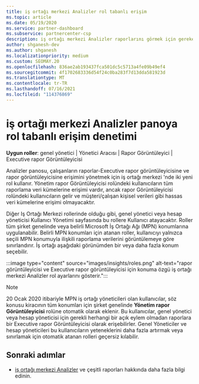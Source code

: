 ```yaml
---
title: iş ortağı merkezi Analizler rol tabanlı erişim
ms.topic: article
ms.date: 05/19/2020
ms.service: partner-dashboard
ms.subservice: partnercenter-csp
description: iş ortağı merkezi Analizler raporlarını görmek için gereken belirli roller hakkında bilgi edinin. Bunlar, Executive rapor Görüntüleyicisi ve rapor görüntüleyicisinin rollerini içerir.
author: shganesh-dev
ms.author: shganesh
ms.localizationpriority: medium
ms.custom: SEOMAY.20
ms.openlocfilehash: 836ae2ab193437fca501dc5c5713a4fe09b49ef4
ms.sourcegitcommit: 4f1702683336d54f24c0ba283f7d13dda581923d
ms.translationtype: MT
ms.contentlocale: tr-TR
ms.lasthandoff: 07/16/2021
ms.locfileid: "114376869"
---
```

# <a name="role-based-access-control-to-the-partner-center-insights-dashboard"></a>iş ortağı merkezi Analizler panoya rol tabanlı erişim denetimi

**Uygun roller**: genel yönetici | Yönetici Aracısı | Rapor Görüntüleyici | Executive rapor Görüntüleyicisi

Analizler panosu, çalışanların raporlar-Executive rapor görüntüleyicisine ve rapor görüntüleyicisine erişimini yönetmek için iş ortağı merkezi 'nde iki yeni rol kullanır.  Yönetim rapor Görüntüleyicisi rolündeki kullanıcıların tüm raporlama veri kümelerine erişimi vardır, ancak rapor Görüntüleyicisi rolündeki kullanıcıların gelir ve müşteri/çalışan kişisel verileri gibi hassas veri kümelerine erişimi olmayacaktır.  

Diğer Iş Ortağı Merkezi rollerinde olduğu gibi, genel yönetici veya hesap yöneticisi Kullanıcı Yönetimi sayfasında bu rollere Kullanıcı atayacaktır. Roller tüm şirket genelinde veya belirli Microsoft İş Ortağı Ağı (MPN) konumlarına uygulanabilir. Belirli MPN konumları için atanan roller, kullanıcıyı yalnızca seçili MPN konumuyla ilişkili raporlama verilerini görüntülemeye göre sınırlandırır. İş ortağı aşağıdaki görünümden bir veya daha fazla konum seçebilir.

:::image type="content" source="images/insights/roles.png" alt-text="rapor görüntüleyicisi ve Executive rapor görüntüleyicisi için konuma özgü iş ortağı merkezi Analizler rol ayarlarını gösterir.":::

>[!Note]
> 20 Ocak 2020 itibariyle MPN iş ortağı yöneticileri olan kullanıcılar, söz konusu kiracının tüm konumları için şirket genelinde **Yönetim rapor Görüntüleyicisi** rolüne otomatik olarak eklenir. Bu kullanıcılar, genel yönetici veya hesap yöneticisi için gerekli herhangi bir açık eylem olmadan raporlara bir Executive rapor Görüntüleyicisi olarak erişebilirler. Genel Yöneticiler ve hesap yöneticileri bu kullanıcıların yeteneklerini daha fazla artırmak veya sınırlamak için otomatik atanan rolleri geçersiz kılabilir.

## <a name="next-steps"></a>Sonraki adımlar

- [iş ortağı merkezi Analizler](partner-center-insights.md) ve çeşitli raporları hakkında daha fazla bilgi edinin.
